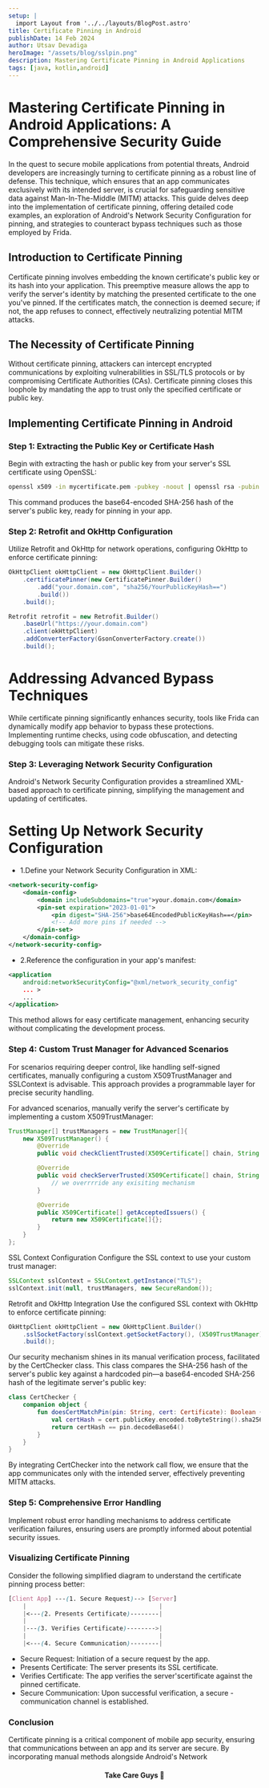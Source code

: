 ```yaml
---
setup: |
  import Layout from '../../layouts/BlogPost.astro'
title: Certificate Pinning in Android
publishDate: 14 Feb 2024
author: Utsav Devadiga
heroImage: "/assets/blog/sslpin.png"
description: Mastering Certificate Pinning in Android Applications
tags: [java, kotlin,android]
---
```


# Mastering Certificate Pinning in Android Applications: A Comprehensive Security Guide

In the quest to secure mobile applications from potential threats, Android developers are increasingly turning to certificate pinning as a robust line of defense. This technique, which ensures that an app communicates exclusively with its intended server, is crucial for safeguarding sensitive data against Man-In-The-Middle (MITM) attacks. This guide delves deep into the implementation of certificate pinning, offering detailed code examples, an exploration of Android's Network Security Configuration for pinning, and strategies to counteract bypass techniques such as those employed by Frida.

## Introduction to Certificate Pinning

Certificate pinning involves embedding the known certificate's public key or its hash into your application. This preemptive measure allows the app to verify the server's identity by matching the presented certificate to the one you've pinned. If the certificates match, the connection is deemed secure; if not, the app refuses to connect, effectively neutralizing potential MITM attacks.

## The Necessity of Certificate Pinning

Without certificate pinning, attackers can intercept encrypted communications by exploiting vulnerabilities in SSL/TLS protocols or by compromising Certificate Authorities (CAs). Certificate pinning closes this loophole by mandating the app to trust only the specified certificate or public key.

## Implementing Certificate Pinning in Android

### Step 1: Extracting the Public Key or Certificate Hash

Begin with extracting the hash or public key from your server's SSL certificate using OpenSSL:

```bash
openssl x509 -in mycertificate.pem -pubkey -noout | openssl rsa -pubin -outform der | openssl dgst -sha256 -binary | openssl enc -base64
```
This command produces the base64-encoded SHA-256 hash of the server's public key, ready for pinning in your app.

### Step 2: Retrofit and OkHttp Configuration

Utilize Retrofit and OkHttp for network operations, configuring OkHttp to enforce certificate pinning:

``` java
OkHttpClient okHttpClient = new OkHttpClient.Builder()
    .certificatePinner(new CertificatePinner.Builder()
        .add("your.domain.com", "sha256/YourPublicKeyHash==")
        .build())
    .build();

Retrofit retrofit = new Retrofit.Builder()
    .baseUrl("https://your.domain.com")
    .client(okHttpClient)
    .addConverterFactory(GsonConverterFactory.create())
    .build();
```
# Addressing Advanced Bypass Techniques
While certificate pinning significantly enhances security, tools like Frida can dynamically modify app behavior to bypass these protections. Implementing runtime checks, using code obfuscation, and detecting debugging tools can mitigate these risks.

### Step 3: Leveraging Network Security Configuration

Android's Network Security Configuration provides a streamlined XML-based approach to certificate pinning, simplifying the management and updating of certificates.

# Setting Up Network Security Configuration

- 1.Define your Network Security Configuration in XML:
```xml
<network-security-config>
    <domain-config>
        <domain includeSubdomains="true">your.domain.com</domain>
        <pin-set expiration="2023-01-01">
            <pin digest="SHA-256">base64EncodedPublicKeyHash==</pin>
            <!-- Add more pins if needed -->
        </pin-set>
    </domain-config>
</network-security-config>
```
- 2.Reference the configuration in your app's manifest:
```xml
<application
    android:networkSecurityConfig="@xml/network_security_config"
    ... >
    ...
</application>
```

This method allows for easy certificate management, enhancing security without complicating the development process.

### Step 4: Custom Trust Manager for Advanced Scenarios

For scenarios requiring deeper control, like handling self-signed certificates, manually configuring a custom X509TrustManager and SSLContext is advisable. This approach provides a programmable layer for precise security handling.

For advanced scenarios, manually verify the server's certificate by implementing a custom X509TrustManager:

```java
TrustManager[] trustManagers = new TrustManager[]{
    new X509TrustManager() {
        @Override
        public void checkClientTrusted(X509Certificate[] chain, String authType) {}

        @Override
        public void checkServerTrusted(X509Certificate[] chain, String authType) {
            // we overrrride any exisiting mechanism
        }

        @Override
        public X509Certificate[] getAcceptedIssuers() {
            return new X509Certificate[]{};
        }
    }
};
```
SSL Context Configuration
Configure the SSL context to use your custom trust manager:

```java
SSLContext sslContext = SSLContext.getInstance("TLS");
sslContext.init(null, trustManagers, new SecureRandom());
```

Retrofit and OkHttp Integration
Use the configured SSL context with OkHttp to enforce certificate pinning:

```java
OkHttpClient okHttpClient = new OkHttpClient.Builder()
    .sslSocketFactory(sslContext.getSocketFactory(), (X509TrustManager)trustManagers[0])
    .build();

```


Our security mechanism shines in its manual verification process, facilitated by the CertChecker class. This class compares the SHA-256 hash of the server's public key against a hardcoded pin—a base64-encoded SHA-256 hash of the legitimate server's public key:

```kotlin
class CertChecker {
    companion object {
        fun doesCertMatchPin(pin: String, cert: Certificate): Boolean {
            val certHash = cert.publicKey.encoded.toByteString().sha256()
            return certHash == pin.decodeBase64()
        }
    }
}
```

By integrating CertChecker into the network call flow, we ensure that the app communicates only with the intended server, effectively preventing MITM attacks.

### Step 5: Comprehensive Error Handling
Implement robust error handling mechanisms to address certificate verification failures, ensuring users are promptly informed about potential security issues.

### Visualizing Certificate Pinning
Consider the following simplified diagram to understand the certificate pinning process better:

```scss
[Client App] ---(1. Secure Request)--> [Server]
    |                                     |
    |<---(2. Presents Certificate)--------|
    |
    |---(3. Verifies Certificate)-------->|
    |                                     |
    |<---(4. Secure Communication)--------|

```

- Secure Request: Initiation of a secure request by the app.
- Presents Certificate: The server presents its SSL certificate.
- Verifies Certificate: The app verifies the server'scertificate against the pinned certificate.
- Secure Communication: Upon successful verification, a secure - communication channel is established.

### Conclusion
Certificate pinning is a critical component of mobile app security, ensuring that communications between an app and its server are secure. By incorporating manual methods alongside Android's Network

<div style="text-align:center;margin-top:20px;font-family:Inter;"><strong>Take Care Guys </strong>🤗</div>




